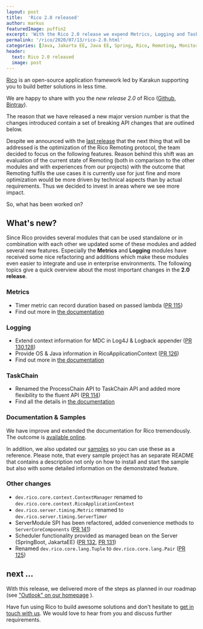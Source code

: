 ```yaml
---
layout: post
title:  'Rico 2.0 released'
author: markus
featuredImage: puffin2
excerpt: 'With the Rico 2.0 release we expend Metrics, Logging and TaskChain features and add a big extension for the documentation. All this new feature and additions should be enough reasons for updating to Rico 2.0!'
permalink: '/rico/2020/07/13/rico-2.0.html'
categories: [Java, Jakarta EE, Java EE, Spring, Rico, Remoting, Monitoring, Security, Metrics, Logging]
header:
  text: Rico 2.0 released
  image: post
---
```


[Rico](/rico) is an open-source application framework led by Karakun supporting you to build better solutions in less time.

We are happy to share with you the *new release 2.0* of Rico ([Github](https://github.com/rico-projects/rico/releases/tag/2.0.0), [Bintray](https://bintray.com/karakun/Rico/Rico/2.0.0)).

The reason that we have released a new major version number is that the changes introduced contain a set of breaking API changes that are outlined below.

Despite we announced with the [last release](/rico/2020/05/18/rico-1.1.html) that the next thing that will be addressed is the optimization of the Rico Remoting protocol, the team decided to focus on the following features. 
Reason behind this shift was an evaluation of the current state of Remoting (both in comparison to the other modules and with experiences from our projects) with the outcome that Remoting fulfils the use cases it is 
currently use for just fine and more optimization would be more driven by technical aspects than by actual requirements. Thus we decided to invest in areas where we see more impact.

So, what has been worked on?

## What's new?
Since Rico provides several modules that can be used standalone or in combination with each other we updated some of these modules and added several new features. Especially the **Metrics** and **Logging** modules have received some nice refactoring and additions which make these modules even easier to integrate and use in enterprise environments. The following topics give a quick overview about the most important changes in the **2.0 release**.

### Metrics

* Timer metric can record duration based on passed lambda ([PR 115](https://github.com/rico-projects/rico/pull/115))
* Find out more in [the documentation](https://rico-projects.github.io/rico/#_metrics)

### Logging

* Extend context information for MDC in Log4J & Logback appender ([PR 130](https://github.com/rico-projects/rico/pull/130),[128](https://github.com/rico-projects/rico/pull/128))
* Provide OS & Java information in RicoApplicationContext ([PR 126](https://github.com/rico-projects/rico/pull/126))
* Find out more in [the documentation](https://rico-projects.github.io/rico/#_logging)

### TaskChain

* Renamed the ProcessChain API to TaskChain API and added more flexibility to the fluent API ([PR 114](https://github.com/rico-projects/rico/pull/114))
* Find all the details in [the documentation](https://rico-projects.github.io/rico/#_taskchain_api)

### Documentation & Samples

We have improve and extended the documentation for Rico tremendously. The outcome is [available online](https://rico-projects.github.io/rico/).

In addition, we also updated our [samples](https://github.com/rico-projects/rico-samples) so you can use these as a reference. Please note, that every sample project has an separate README that contains a description not only on how to install and start the sample but also with some detailed information on the demonstrated feature.


### Other changes

* `dev.rico.core.context.ContextManager` renamed to `dev.rico.core.context.RicoApplicationContext`
* `dev.rico.server.timing.Metric` renamed to `dev.rico.server.timing.ServerTimer` 
* ServerModule SPI has been refactored, added convenience methods to `ServerCoreComponents` ([PR 141](https://github.com/rico-projects/rico/pull/141))
* Scheduler functionality provided as managed bean on the Server (SpringBoot, JakartaEE) ([PR 132](https://github.com/rico-projects/rico/pull/132), [PR 131](https://github.com/rico-projects/rico/pull/131))
* Renamed `dev.rico.core.lang.Tuple` to `dev.rico.core.lang.Pair` ([PR 125](https://github.com/rico-projects/rico/pull/125))

## next ...

With this release, we delivered more of the steps as planned in our roadmap (see ["Outlook" on our homepage](https://dev.karakun.com/rico/) ).

Have fun using Rico to build awesome solutions and don't hesitate to [get in touch with us](mailto:rico@karakun.com). We would love to hear from you and discuss further requirements.
